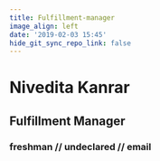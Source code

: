 ```yaml
---
title: Fulfillment-manager
image_align: left
date: '2019-02-03 15:45'
hide_git_sync_repo_link: false
---
```


# Nivedita Kanrar
## Fulfillment Manager
### freshman // undeclared // email